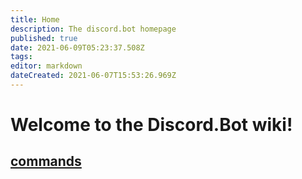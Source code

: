 ```yaml
---
title: Home
description: The discord.bot homepage
published: true
date: 2021-06-09T05:23:37.508Z
tags: 
editor: markdown
dateCreated: 2021-06-07T15:53:26.969Z
---
```


# Welcome to the Discord.Bot wiki!
## [commands](/commands)